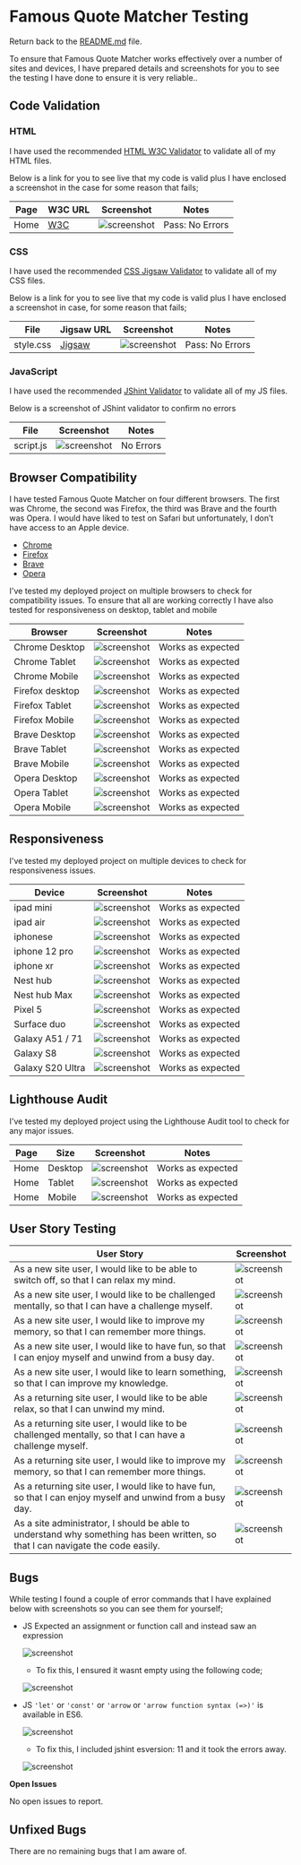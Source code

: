 # Famous Quote Matcher Testing


Return back to the [README.md](README.md) file.


To ensure that Famous Quote Matcher works effectively over a number of sites and devices, I have prepared details and screenshots for you to see the testing I have done to ensure it is very reliable..




## Code Validation




### HTML


I have used the recommended [HTML W3C Validator](https://validator.w3.org) to validate all of my HTML files.




Below is a link for you to see live that my code is valid plus I have enclosed a screenshot in the case for some reason that fails;




| Page | W3C URL | Screenshot | Notes |
| --- | --- | --- | --- |
| Home | [W3C](https://validator.w3.org/nu/?doc=https%3A%2F%2FPimmz.github.io%2FProject-2%2Findex.html) | ![screenshot](documentation/testing-images/w3validator-html.png) | Pass: No Errors |




### CSS


I have used the recommended [CSS Jigsaw Validator](https://jigsaw.w3.org/css-validator) to validate all of my CSS files.


Below is a link for you to see live that my code is valid plus I have enclosed a screenshot in case, for some reason that fails;




| File | Jigsaw URL | Screenshot | Notes |
| --- | --- | --- | --- |
| style.css | [Jigsaw](https://jigsaw.w3.org/css-validator/validator?uri=https%3A%2F%2FPimmz.github.io%2FProject-2) | ![screenshot](documentation/testing-images/w3validator-css.png) | Pass: No Errors |




### JavaScript


I have used the recommended [JShint Validator](https://jshint.com) to validate all of my JS files.


Below is a screenshot of JShint validator to confirm no errors


| File | Screenshot | Notes |
| --- | --- | --- |
| script.js | ![screenshot](documentation/testing-images/jshint.png) | No Errors |






## Browser Compatibility


I have tested Famous Quote Matcher on four different browsers. The first was Chrome, the second was Firefox, the third was Brave and the fourth was Opera. I would have liked to test on Safari but unfortunately, I don’t have access to an Apple device.


- [Chrome](https://www.google.com/chrome)
- [Firefox](https://www.mozilla.org/firefox)
- [Brave](https://brave.com/download)
- [Opera](https://www.opera.com/download)




I've tested my deployed project on multiple browsers to check for compatibility issues. To ensure that all are working correctly I have also tested for responsiveness on desktop, tablet and mobile


| Browser | Screenshot | Notes |
| --- | --- | --- |
| Chrome Desktop | ![screenshot](documentation/testing-images/chrome-desktop.jpg) | Works as expected |
| Chrome Tablet| ![screenshot](documentation/testing-images/chrome-tablet.jpg) | Works as expected |
| Chrome Mobile| ![screenshot](documentation/testing-images/chrome-mobile.jpg) | Works as expected |
| Firefox desktop| ![screenshot](documentation/testing-images/firefox.jpg) | Works as expected |
| Firefox Tablet| ![screenshot](documentation/testing-images/firefox-tablet.png) | Works as expected |
| Firefox Mobile| ![screenshot](documentation/testing-images/firefox-mobile.jpg) | Works as expected |
| Brave Desktop| ![screenshot](documentation/testing-images/brave-desktop.jpg) | Works as expected |
| Brave Tablet| ![screenshot](documentation/testing-images/brave-tablet.jpg) | Works as expected |
| Brave Mobile|![screenshot](documentation/testing-images/brave-mobile.jpg) | Works as expected |
| Opera Desktop| ![screenshot](documentation/testing-images/opera-desktop.jpg) | Works as expected |
| Opera Tablet| ![screenshot](documentation/testing-images/opera-tablet.jpg) | Works as expected |
| Opera Mobile| ![screenshot](documentation/testing-images/opera-mobile.jpg) | Works as expected |








## Responsiveness




I've tested my deployed project on multiple devices to check for responsiveness issues.


| Device | Screenshot | Notes |
| --- | --- | --- |
| ipad mini | ![screenshot](documentation/testing-images/ipad-mini.jpg) | Works as expected |
| ipad air | ![screenshot](documentation/testing-images/ipad-air.jpg) | Works as expected |
| iphonese | ![screenshot](documentation/testing-images/iphone-se.jpg)| Works as expected |
| iphone 12 pro | ![screenshot](documentation/testing-images/iphone12pro.jpg) | Works as expected |
| iphone xr | ![screenshot](documentation/testing-images/iphone-xr.jpg) | Works as expected |
| Nest hub| ![screenshot](documentation/testing-images/nest-hub.jpg) | Works as expected |
| Nest hub Max| ![screenshot](documentation/testing-images/nest-hub-max.jpg) | Works as expected |
| Pixel 5 | ![screenshot](documentation/testing-images/pixel-5.jpg) | Works as expected |
| Surface duo | ![screenshot](documentation/testing-images/surface-duo.png) | Works as expected |
| Galaxy A51 / 71 | ![screenshot](documentation/testing-images/a51.jpg) | Works as expected |
| Galaxy S8 | ![screenshot](documentation/testing-images/s8.jpg) | Works as expected |
| Galaxy S20 Ultra | ![screenshot](documentation/testing-images/s20.png) | Works as expected |




## Lighthouse Audit




I've tested my deployed project using the Lighthouse Audit tool to check for any major issues.


| Page | Size | Screenshot | Notes |
| --- | --- | --- | --- |
| Home | Desktop | ![screenshot](documentation/testing-images/lighthouse-desktop.png) | Works as expected |
| Home | Tablet | ![screenshot](documentation/testing-images/lighthouse-tablet.png) | Works as expected |
| Home | Mobile | ![screenshot](documentation/testing-images/lighthouse-mobile.png) | Works as expected |




## User Story Testing






| User Story | Screenshot |
| --- | --- |
| As a new site user, I would like to be able to switch off, so that I can relax my mind. | ![screenshot](documentation/readme-images/title-feature.png) |
| As a new site user, I would like to be challenged mentally, so that I can have a challenge myself. | ![screenshot](documentation/readme-images/timer-feature.png) |
| As a new site user, I would like to improve my memory, so that I can remember more things.| ![screenshot](documentation/readme-images/quote-card-feature.jpg) |
| As a new site user, I would like to have fun, so that I can enjoy myself and unwind from a busy day.| ![screenshot](documentation/readme-images/quote-card-feature.jpg) |
| As a new site user, I would like to learn something, so that I can improve my knowledge.| ![screenshot](documentation/readme-images/quote-card-feature.jpg) |
| As a returning site user, I would like to be able relax, so that I can unwind my mind. | ![screenshot](documentation/readme-images/quote-card-feature.jpg) |
| As a returning site user, I would like to be challenged mentally, so that I can have a challenge myself. | ![screenshot](documentation/readme-images/leaderboard-feature.png) |
| As a returning site user, I would like to improve my memory, so that I can remember more things. | ![screenshot](documentation/readme-images/quote-card-feature.jpg) |
| As a returning site user, I would like to have fun, so that I can enjoy myself and unwind from a busy day. | ![screenshot](documentation/readme-images/quote-card-feature.jpg) |
| As a site administrator, I should be able to understand why something has been written, so that I can navigate the code easily. | ![screenshot](documentation/readme-images/validator.jpg) |




## Bugs


While testing I found a couple of error commands that I have explained below with screenshots so you can see them for yourself;


- JS Expected an assignment or function call and instead saw an expression


   ![screenshot](documentation/testing-images/error.png)


   - To fix this, I ensured it wasnt empty using the following code;


   ![screenshot](documentation/testing-images/error-fix.png)


- JS `'let'` or `'const'` or `'arrow` or `'arrow function syntax (=>)'` is available in ES6.


   ![screenshot](documentation/testing-images/error1.png)


   - To fix this, I included jshint esversion: 11 and it took the errors away.


   ![screenshot](documentation/testing-images/error-fix1.png)






**Open Issues**


No open issues to report.


## Unfixed Bugs




There are no remaining bugs that I am aware of.



